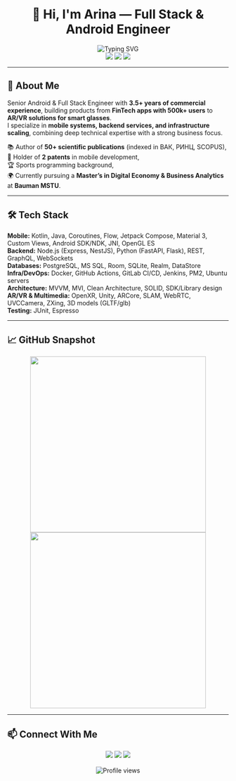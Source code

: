 # <div align="center">👋 Hi, I'm Arina — Full Stack & Android Engineer</div>

<div align="center">
  <img src="https://readme-typing-svg.herokuapp.com?font=Fira+Code&size=25&duration=3000&pause=1000&color=4CAF50&center=true&vCenter=true&width=700&lines=Senior+Android+%26+Backend+Engineer;Mobile+%26+Server+Architect;AR/VR+%26+FinTech+Expert;Scaling+Systems+%7C+Delivering+Impact" alt="Typing SVG" />
</div>

<div align="center">
  <a href="https://ru.linkedin.com/in/arina-prokopenko-99895a300"><img src="https://img.shields.io/badge/LinkedIn-0077B5?style=for-the-badge&logo=linkedin&logoColor=white"/></a>
  <a href="https://t.me/corrywilliams"><img src="https://img.shields.io/badge/Telegram-2CA5E0?style=for-the-badge&logo=telegram&logoColor=white"/></a>
  <a href="mailto:kap.moral22@gmail.com"><img src="https://img.shields.io/badge/Gmail-D14836?style=for-the-badge&logo=gmail&logoColor=white"/></a>
</div>

---

## 🚀 About Me  

Senior Android & Full Stack Engineer with **3.5+ years of commercial experience**, building products from **FinTech apps with 500k+ users** to **AR/VR solutions for smart glasses**.  
I specialize in **mobile systems, backend services, and infrastructure scaling**, combining deep technical expertise with a strong business focus.  

📚 Author of **50+ scientific publications** (indexed in ВАК, РИНЦ, SCOPUS),  
🔑 Holder of **2 patents** in mobile development,  
🏆 Sports programming background,  
🌍 Currently pursuing a **Master’s in Digital Economy & Business Analytics** at **Bauman MSTU**.  

---

## 🛠 Tech Stack  

**Mobile:** Kotlin, Java, Coroutines, Flow, Jetpack Compose, Material 3, Custom Views, Android SDK/NDK, JNI, OpenGL ES  
**Backend:** Node.js (Express, NestJS), Python (FastAPI, Flask), REST, GraphQL, WebSockets  
**Databases:** PostgreSQL, MS SQL, Room, SQLite, Realm, DataStore  
**Infra/DevOps:** Docker, GitHub Actions, GitLab CI/CD, Jenkins, PM2, Ubuntu servers  
**Architecture:** MVVM, MVI, Clean Architecture, SOLID, SDK/Library design  
**AR/VR & Multimedia:** OpenXR, Unity, ARCore, SLAM, WebRTC, UVCCamera, ZXing, 3D models (GLTF/glb)  
**Testing:** JUnit, Espresso  

---

## 📈 GitHub Snapshot  

<div align="center">
  <img src="https://github-profile-summary-cards.vercel.app/api/cards/most-commit-language?username=aristvodolaz&theme=solarized_dark" width="400"/>
  <img src="https://github-profile-summary-cards.vercel.app/api/cards/stats?username=aristvodolaz&theme=solarized_dark" width="400"/>
</div>

---

## 📫 Connect With Me  

<div align="center">
  <a href="https://ru.linkedin.com/in/arina-prokopenko-99895a300"><img src="https://img.shields.io/badge/LinkedIn-0077B5?style=for-the-badge&logo=linkedin&logoColor=white"/></a>
  <a href="https://t.me/corrywilliams"><img src="https://img.shields.io/badge/Telegram-2CA5E0?style=for-the-badge&logo=telegram&logoColor=white"/></a>
  <a href="mailto:kap.moral22@gmail.com"><img src="https://img.shields.io/badge/Gmail-D14836?style=for-the-badge&logo=gmail&logoColor=white"/></a>
</div>

<br>

<div align="center">
  <img src="https://komarev.com/ghpvc/?username=aristvodolaz&style=flat-square&color=4CAF50" alt="Profile views"/>
</div>
